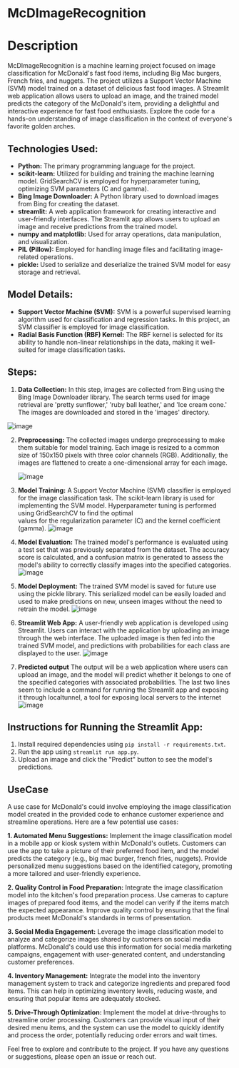 # McDImageRecognition

# Description
McDImageRecognition is a machine learning project focused on image classification for McDonald's fast food items, including Big Mac burgers, French fries, and nuggets. The project   utilizes a Support Vector Machine (SVM) model trained on a dataset of delicious fast food images. A Streamlit web application allows users to upload an image, and the trained model   predicts the category of the McDonald's item, providing a delightful and interactive experience for fast food enthusiasts. Explore the code for a hands-on understanding of image classification in the context of everyone's favorite golden arches.

## Technologies Used:
- **Python:** The primary programming language for the project.
- **scikit-learn:** Utilized for building and training the machine learning model. GridSearchCV is employed for hyperparameter tuning, optimizing SVM parameters (C and gamma).
- **Bing Image Downloader:** A Python library used to download images from Bing for creating the dataset.
- **streamlit:** A web application framework for creating interactive and user-friendly interfaces. The Streamlit app allows users to upload an image and receive predictions from the trained model.
- **numpy and matplotlib:** Used for array operations, data manipulation, and visualization.
- **PIL (Pillow):** Employed for handling image files and facilitating image-related operations.
- **pickle:** Used to serialize and deserialize the trained SVM model for easy storage and retrieval.

## Model Details:
- **Support Vector Machine (SVM):** SVM is a powerful supervised learning algorithm used for classification and regression tasks. In this project, an SVM classifier is employed for image classification.
- **Radial Basis Function (RBF) Kernel:** The RBF kernel is selected for its ability to handle non-linear relationships in the data, making it well-suited for image classification tasks.


## Steps:
1. **Data Collection:**
   In this step, images are collected from Bing using the Bing Image Downloader library. The search terms used for image retrieval are 'pretty sunflower,' 'ruby ball leather,' and 'Ice cream cone.' The images are downloaded and stored 
   in the 'images' directory.
   
  ![image](https://github.com/charan1207/McDImageRecognition/blob/main/ImgMacD/Data%20collection.png?raw=true)
  

2. **Preprocessing:**
   The collected images undergo preprocessing to make them suitable for model training. Each image is resized to a common size of 150x150 pixels with three color channels (RGB). Additionally, the images are flattened to create a one-dimensional array for each image.

   ![image](https://github.com/charan1207/McDImageRecognition/blob/main/ImgMacD/preprocessing.png?raw=true)

3. **Model Training:**
   A Support Vector Machine (SVM) classifier is employed for the image classification task. The scikit-learn library is used for          
   implementing the SVM model. Hyperparameter tuning is performed using GridSearchCV to find the optimal     
   values for the regularization parameter (C) and the kernel coefficient (gamma).
 ![image](https://github.com/charan1207/McDImageRecognition/assets/28255223/a3a69b6b-7811-4cc5-9e22-83b159600eca)
   
4. **Model Evaluation:**
   The trained model's performance is evaluated using a test set that was previously separated from the dataset. The accuracy score is calculated, and a confusion matrix is generated to assess the model's ability to correctly classify 
   images into the specified categories.
  ![image](https://github.com/charan1207/McDImageRecognition/assets/28255223/59acc845-2136-4ed8-a561-95cbda7a1a6e)


5. **Model Deployment:**
    The trained SVM model is saved for future use using the pickle library. This serialized model can be easily loaded and used to make predictions on new, unseen images without the need to retrain the model.
  ![image](https://github.com/charan1207/McDImageRecognition/assets/28255223/d0ee163e-4e67-44bf-9483-0dbf6738ff53)


6. **Streamlit Web App:**
    A user-friendly web application is developed using Streamlit. Users can interact with the application by uploading an image through the web interface. The uploaded image is then fed into the trained SVM model, and predictions with 
    probabilities for each class are displayed to the user.
   ![image](https://github.com/charan1207/McDImageRecognition/assets/28255223/3dfb0f8b-fe6b-4a95-8a39-77eb52c20033)

7. **Predicted output**
   The output will be a web application where users can upload an image, and the model will predict whether it belongs to one of the specified categories with associated probabilities. The last two lines seem to include a command for running the Streamlit app and exposing it through localtunnel, a tool for exposing local servers to the internet
   ![image](https://github.com/charan1207/McDImageRecognition/assets/28255223/d900c4b7-4568-4e11-8f2c-762bae446981)
    
## Instructions for Running the Streamlit App:
1. Install required dependencies using `pip install -r requirements.txt`.
2. Run the app using `streamlit run app.py`.
3. Upload an image and click the "Predict" button to see the model's predictions.


## UseCase
A use case for McDonald's could involve employing the image classification model created in the provided code to enhance customer experience and streamline operations. Here are a few potential use cases:

**1. Automated Menu Suggestions:**
Implement the image classification model in a mobile app or kiosk system within McDonald's outlets.
Customers can use the app to take a picture of their preferred food item, and the model predicts the category (e.g., big mac burger, french fries, nuggets).
Provide personalized menu suggestions based on the identified category, promoting a more tailored and user-friendly experience.

**2. Quality Control in Food Preparation:**
Integrate the image classification model into the kitchen's food preparation process.
Use cameras to capture images of prepared food items, and the model can verify if the items match the expected appearance.
Improve quality control by ensuring that the final products meet McDonald's standards in terms of presentation.

**3. Social Media Engagement:**
Leverage the image classification model to analyze and categorize images shared by customers on social media platforms.
McDonald's could use this information for social media marketing campaigns, engagement with user-generated content, and understanding customer preferences.

**4. Inventory Management:**
Integrate the model into the inventory management system to track and categorize ingredients and prepared food items.
This can help in optimizing inventory levels, reducing waste, and ensuring that popular items are adequately stocked.

**5. Drive-Through Optimization:**
Implement the model at drive-throughs to streamline order processing.
Customers can provide visual input of their desired menu items, and the system can use the model to quickly identify and process the order, potentially reducing order errors and wait times.



Feel free to explore and contribute to the project. If you have any questions or suggestions, please open an issue or reach out.




